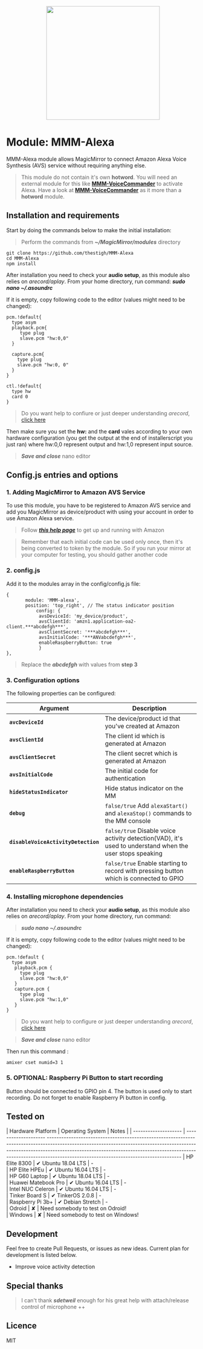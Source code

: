 <p align="center">
   <img src="https://user-images.githubusercontent.com/2917613/28090232-861702b0-6683-11e7-8379-1347e01c9411.png" height="300">
<p>

# Module: MMM-Alexa

MMM-Alexa module allows MagicMirror to connect Amazon Alexa Voice Synthesis (AVS) service without requiring anything else. 

> This module do not contain it's own **hotword**.
> You will need an external module for this like **[MMM-VoiceCommander](https://github.com/thestigh/MMM-VoiceCommander)** to activate Alexa. Have a look at **[MMM-VoiceCommander](https://github.com/thestigh/MMM-VoiceCommander)** as it more than a **hotword** module.

## Installation and requirements

Start by doing the commands below to make the initial installation: 

> Perform the commands from ***~/MagicMirror/modules*** directory

```
git clone https://github.com/thestigh/MMM-Alexa
cd MMM-Alexa
npm install
```

After installation you need to check your **audio setup**, as this module also relies on *arecord/aplay*.
From your home directory, run command: ***sudo nano ~/.asoundrc***

If it is empty, copy following code to the editor (values might need to be changed):

```
pcm.!default{
  type asym
  playback.pcm{
     type plug
     slave.pcm "hw:0,0"
  }

  capture.pcm{
    type plug
    slave.pcm "hw:0, 0"
  }
}

ctl.!default{
  type hw
  card 0
}
```

> Do you want help to confiure or just deeper understanding *arecord*, [click here](https://github.com/TheStigh/MMM-VoiceCommander/tree/master/docs/arecordHelp.md)

Then make sure you set the **hw:** and the  **card** vales according to your own hardware configuration (you get the output at the end of installerscript you just ran) where hw:0,0 represent output and hw:1,0 represent input source.

> ***Save and close*** nano editor


## Config.js entries and options

### 1. Adding MagicMirror to Amazon AVS Service

To use this module, you have to be registered to Amazon AVS service and add you MagicMirror as device/product with using your account in order to use Amazon Alexa service.

> Follow ***[this help page](https://github.com/TheStigh/MMM-Alexa/tree/master/docs/helpAVS.md)*** to get up and running with Amazon

> Remember that each initial code can be used only once, then it's being converted to token by the module. So if you run your mirror at your computer for testing, you should gather another code

### 2. config.js
Add it to the modules array in the config/config.js file:

```
{
       module: 'MMM-alexa',
       position: 'top_right', // The status indicator position
           config: {
		    avsDeviceId: 'my_device/product',
		    avsClientId: 'amzn1.application-oa2-client.***abcdefgh***',
		    avsClientSecret: '***abcdefgh***',
		    avsInitialCode: '***ANVabcdefgh***',
		    enableRaspberryButton: true
		    }
},
```
> Replace the ***abcdefgh*** with values from **step 3** 

### 3. Configuration options

The following properties can be configured:

Argument | Description
 -------------  | -------------
**`avcDeviceId`** | The device/product id  that you've created at Amazon
**`avsClientId`** | The client id which is generated at Amazon
**`avsClientSecret`** | The client secret which is generated at Amazon
**`avsInitialCode`** | The initial code for authentication
**`hideStatusIndicator`** | Hide status indicator on the MM
**`debug`** | `false/true` Add `alexaStart()` and `alexaStop()` commands to the MM console
**`disableVoiceActivityDetection`** | `false/true` Disable voice activity detection(VAD), it's used to understand when the user stops speaking
**`enableRaspberryButton`** | `false/true` Enable starting to record with pressing button which is connected to GPIO


### 4. Installing microphone dependencies

After installation you need to check your **audio setup**, as this module also relies on *arecord/aplay*.
From your home directory, run command:

> ***sudo nano ~/.asoundrc***

If it is empty, copy following code to the editor (values might need to be changed):

```
pcm.!default {
  type asym
   playback.pcm {
     type plug
     slave.pcm "hw:0,0"
   }
   capture.pcm {
     type plug
     slave.pcm "hw:1,0"
   }
}
```

> Do you want help to configure or just deeper understanding *arecord*, [click here](https://github.com/TheStigh/MMM-VoiceCommander/tree/master/docsarecordHelp.md)

> ***Save and close*** nano editor

Then run this command :

`amixer cset numid=3 1`

### 5. OPTIONAL: Raspberry Pi Button to start recording

Button should be connected to GPIO pin 4. The button is used only to start recording.
Do not forget to enable Raspberry Pi button in config. 


## Tested on

| Hardware Platform    |   Operating System   | Notes                                                                                                                                                                                                                                                                                             |
| -------------------- | --------------------  ------------------------------------------------------------------------------------------------------------------------------------------------------------------------------------------------------------------------------------------------------------------------------------------------- 
| HP Elite 8300        | ✔  Ubuntu 18.04 LTS  | -                                                                                                                                                                                                                                                                                                 
| HP Elite HPEu        | ✔  Ubuntu 16.04 LTS  | -                                                                                                                                                                                                                                                                                                 
| HP G60 Laptop        | ✔  Ubuntu 18.04 LTS  | -                                                                                                                                                                                                                                                                                                 
| Huawei Matebook Pro  | ✔  Ubuntu 16.04 LTS  | -                                                                                                                                                                                                                                                                                                 
| Intel NUC Celeron    | ✔  Ubuntu 16.04 LTS  | -                                                                                                                                                                                                                                                                                                 
| Tinker Board S       | ✔  TinkerOS 2.0.8    | -                                                                                                                                                                                                                                                                                                 
| Raspberry Pi 3b+     | ✔  Debian Stretch    | -                                                                                                                                                                                                                                                                                                 
| Odroid               | ✘                    | Need somebody to test on Odroid!                                                            
| Windows              | ✘                    | Need somebody to test on Windows!                                                            



## Development

Feel free to create Pull Requests, or issues as new ideas. Current plan for development is listed below.
  
  * Improve voice activity detection


## Special thanks

> I can't thank ***sdetweil*** enough for his great help with attach/release control of microphone ++

## Licence

MIT
